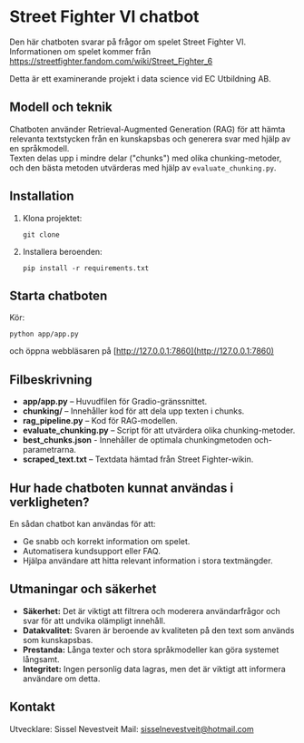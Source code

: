 # Street Fighter VI chatbot

Den här chatboten svarar på frågor om spelet Street Fighter VI. Informationen om spelet kommer från https://streetfighter.fandom.com/wiki/Street_Fighter_6

Detta är ett examinerande projekt i data science vid EC Utbildning AB.

## Modell och teknik

Chatboten använder Retrieval-Augmented Generation (RAG) för att hämta relevanta textstycken från en kunskapsbas och generera svar med hjälp av en språkmodell.  
Texten delas upp i mindre delar ("chunks") med olika chunking-metoder, och den bästa metoden utvärderas med hjälp av `evaluate_chunking.py`.

## Installation

1. Klona projektet:
   ```
   git clone 
   ```
2. Installera beroenden:
   ```
   pip install -r requirements.txt
   ```

## Starta chatboten

Kör:
```
python app/app.py
```
och öppna webbläsaren på [http://127.0.0.1:7860](http://127.0.0.1:7860)

## Filbeskrivning

- **app/app.py** – Huvudfilen för Gradio-gränssnittet.
- **chunking/** – Innehåller kod för att dela upp texten i chunks.
- **rag_pipeline.py** – Kod för RAG-modellen.
- **evaluate_chunking.py** – Script för att utvärdera olika chunking-metoder.
- **best_chunks.json** - Innehåller de optimala chunkingmetoden och-parametrarna.
- **scraped_text.txt** – Textdata hämtad från Street Fighter-wikin.

## Hur hade chatboten kunnat användas i verkligheten?

En sådan chatbot kan användas för att:
- Ge snabb och korrekt information om spelet.
- Automatisera kundsupport eller FAQ.
- Hjälpa användare att hitta relevant information i stora textmängder.

## Utmaningar och säkerhet

- **Säkerhet:** Det är viktigt att filtrera och moderera användarfrågor och svar för att undvika olämpligt innehåll.
- **Datakvalitet:** Svaren är beroende av kvaliteten på den text som används som kunskapsbas.
- **Prestanda:** Långa texter och stora språkmodeller kan göra systemet långsamt.
- **Integritet:** Ingen personlig data lagras, men det är viktigt att informera användare om detta.

## Kontakt

Utvecklare: Sissel Nevestveit 
Mail: sisselnevestveit@hotmail.com
